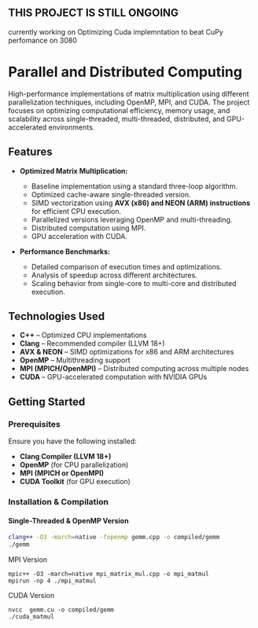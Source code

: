 ## THIS PROJECT IS STILL ONGOING
currently working on Optimizing Cuda implemntation to beat CuPy perfomance on 3080

# **Parallel and Distributed Computing**  

High-performance implementations of matrix multiplication using different parallelization techniques, including OpenMP, MPI, and CUDA. The project focuses on optimizing computational efficiency, memory usage, and scalability across single-threaded, multi-threaded, distributed, and GPU-accelerated environments.  

## **Features**  

- **Optimized Matrix Multiplication:**  
  - Baseline implementation using a standard three-loop algorithm.  
  - Optimized cache-aware single-threaded version.  
  - SIMD vectorization using **AVX (x86) and NEON (ARM) instructions** for efficient CPU execution.  
  - Parallelized versions leveraging OpenMP and multi-threading.  
  - Distributed computation using MPI.  
  - GPU acceleration with CUDA.  

- **Performance Benchmarks:**  
  - Detailed comparison of execution times and optimizations.  
  - Analysis of speedup across different architectures.  
  - Scaling behavior from single-core to multi-core and distributed execution.  

## **Technologies Used**  

- **C++** – Optimized CPU implementations  
- **Clang** – Recommended compiler (LLVM 18+)  
- **AVX & NEON** – SIMD optimizations for x86 and ARM architectures  
- **OpenMP** – Multithreading support  
- **MPI (MPICH/OpenMPI)** – Distributed computing across multiple nodes  
- **CUDA** – GPU-accelerated computation with NVIDIA GPUs  

## **Getting Started**  

### **Prerequisites**  

Ensure you have the following installed:  

- **Clang Compiler (LLVM 18+)**  
- **OpenMP** (for CPU parallelization)  
- **MPI (MPICH or OpenMPI)**  
- **CUDA Toolkit** (for GPU execution)  

### **Installation & Compilation**  

#### **Single-Threaded & OpenMP Version**  

```sh
clang++ -O3 -march=native -fopenmp gemm.cpp -o compiled/gemm
./gemm
````

MPI Version
```
mpic++ -O3 -march=native mpi_matrix_mul.cpp -o mpi_matmul
mpirun -np 4 ./mpi_matmul
```

CUDA Version

```
nvcc  gemm.cu -o compiled/gemm 
./cuda_matmul
```
